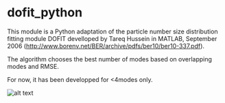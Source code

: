 # dofit_python

This module is a Python adaptation of the particle number size distribution fitting module DOFIT develloped by Tareq Hussein in MATLAB, September 2006 
(http://www.borenv.net/BER/archive/pdfs/ber10/ber10-337.pdf).

The algorithm chooses the best number of modes based on overlapping modes and RMSE.

For now, it has been developped for <4modes only.

![alt text](https://github.com/theodorekhadir/dofit_python/blob/master/test.png)
